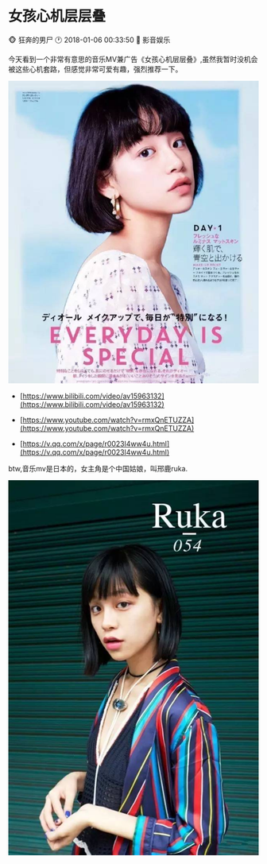 #  女孩心机层层叠
:monkey_face: 狂奔的男尸  :clock1: 2018-01-06 00:33:50 :open_file_folder:   影音娱乐

今天看到一个非常有意思的音乐MV兼广告《女孩心机层层叠》,虽然我暂时没机会被这些心机套路，但感觉非常可爱有趣，强烈推荐一下。

![Ruka](ruka1.jpg)

+ [https://www.bilibili.com/video/av15963132](https://www.bilibili.com/video/av15963132)

+ [https://www.youtube.com/watch?v=rmxQnETUZZA](https://www.youtube.com/watch?v=rmxQnETUZZA)

+ [https://v.qq.com/x/page/r0023l4ww4u.html](https://v.qq.com/x/page/r0023l4ww4u.html)

btw,音乐mv是日本的，女主角是个中国姑娘，叫邢鹿ruka.


![Ruka](ruka2.jpg)
